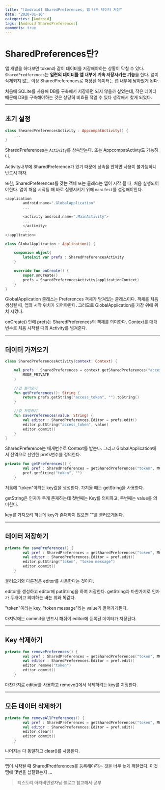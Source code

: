 ```yaml
---
title: "[Android] SharedPreferences, 앱 내부 데이터 저장"
date: "2020-01-16"
categories: [Android]
tags: [Android SharedPreferences]
comments: true
---
```


<style>
    .android {
        color: green;
    } 
</style>

# SharedPreferences란?

앱 개발을 하다보면 token과 같이 데이터를 저장해야하는 상황이 닥칠 수 있다. `SharedPredferences`는 **일련의 데이터를 앱 내부에 계속 저장시키는 기능**을 한다. 앱이 삭제되지 않는 이상 SharedPreferences로 저장된 데이터는 앱 내부에 남아있게 된다.

처음에 SQLite를 사용해 DB를 구축해서 저장하면 되지 않을까 싶었는데, 작은 데이터 때문에 DB를 구축해야하는 것은 상당히 비효율 적일 수 있다 생각해서 찾게 되었다.

---

## 초기 설정

```kotlin
class ShearedPreferencesActivity : AppcompatActivity() {
    ...
}
```

SharedPreferences는 `Activity`를 상속받는다. 또는 AppcompatActivty도 가능하다.

Activity내부에 SharedPreference가 있기 때문에 상속을 안하면 사용이 불가능하니 반드시 하자.

또한, SharedPreferences를 갖는 객체 또는 클래스는 앱이 시작 될 때, 처음 실행되어야한다. 앱이 처음 시작될 때 바로 실행시키기 위해 `manifest`를 설정해야한다.

```kotlin
<application
        android:name=".GlobalApplication"
        ...

        <activity android:name=".MainActivity">
        ...
        </activity>
        ...
</application>
```

```kotlin
class GlobalApplication : Application() {

    companion object{
        lateinit var prefs : SharedPreferencesActivity
    }

    override fun onCreate() {
        super.onCreate()
        prefs = SharedPreferencesActivity(applicationContext)
    }
}

```

GlobalApplication 클래스는 Preferences 객체가 담겨있는 클래스이다. 객체를 처음 생성될 때, 앱의 시작 위치가 되어야한다. 그러므로 GlobalApplication를 가장 위에 위치 시켰다.

onCreate() 안에 prefs는 SharedPreferences의 객체를 의미한다. Context를 매개변수로 처음 시작될 때의 Activity를 넘겨준다.

---

## 데이터 가져오기

```kotlin
class SharedPreferencesActivity(context: Context) {

    val prefs : SharedPreferences = context.getSharedPreferences("access_token",
        MODE_PRIVATE
    )

    //값 불러오기
    fun getPreferences(): String {
        return prefs.getString("access_token", "").toString()
    }

    //값 저장하기
    fun savePreferences(value: String) {
        val editor : SharedPreferences.Editor = prefs.edit()
        editor.putString("access_token", value)
        editor.commit()
    }
}
```

SharedPreference는 매개변수로 Context를 받는다. 그리고 GlobalApplication에서 전역으로 선언한 prefs변수를 정의한다.

```kotlin
private fun getPreferences() {
        val pref : SharedPreferences = getSharedPreferences("token", MODE_PRIVATE)
        pref.getString("token", "")
    }
```

처음에 "token"이라는 key값을 생성한다. 가져올 때는 getString을 사용한다.

getString은 인자가 두개 존재하는데 첫번째는 Key를 의미하고, 두번째는 value를 의미한다.

key를 가져오려 하는데 key가 존재하지 않으면 ""를 불러오게된다.

---

## 데이터 저장하기

```kotlin
private fun savePreferences() {
        val pref : SharedPreferences = getSharedPreferences("token", MODE_PRIVATE)
        val editor : SharedPreferences.Editor = pref.edit()
        editor.putString("token", "token message")
        editor.commit()
    }
```

불러오기와 다른점은 editor를 사용한다는 것이다.

editor를 생성하고 editor에 putString을 하여 저장한다. getString과 마찬가지로 인자가 두개이고 의미하는 바는 위와 똑같다.

"token"이라는 key, "token message"라는 value가 들어가게된다.

마지막에는 commit을 반드시 해줘야 editor에 등록된 데이터가 저장된다.

---

## Key 삭제하기

```kotlin
private fun removePreferences() {
        val pref : SharedPreferences = getSharedPreferences("token", MODE_PRIVATE)
        val editor : SharedPreferences.Editor = pref.edit()
        editor.remove("token")
        editor.commit()
    }
```

마찬가지로 editor를 사용하고 remove()에서 삭제하려는 key를 지정한다.

---

## 모든 데이터 삭제하기

```kotlin
private fun removeAllPreferences() {
        val pref : SharedPreferences = getSharedPreferences("token", MODE_PRIVATE)
        val editor : SharedPreferences.Editor = pref.edit()
        editor.clear()
        editor.commit()
    }
```

나머지는 다 동일하고 clear()를 사용한다.

---

앱이 시작될 때 SharedPredferences를 등록해야하는 것을 너무 늦게 깨달았다. 이것땜에 몇번을 삽질했는지 ...

> 티스토리 아라비안왕자님 블로그 참고해서 공부
